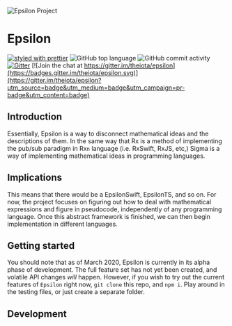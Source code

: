 ![Epsilon Project](https://github.com/theiota/epsilon/raw/master/assets/epsilon.png)

# Epsilon
[![styled with prettier](https://img.shields.io/badge/styled_with-prettier-ff69b4.svg)](https://github.com/prettier/prettier)
![GitHub top language](https://img.shields.io/github/languages/top/theiota/epsilon?color=blue)
![GitHub commit activity](https://img.shields.io/github/commit-activity/w/theiota/epsilon?color=lightblue)
[![Gitter](https://badges.gitter.im/theiota/community.svg)](https://gitter.im/theiota/community?utm_source=badge&utm_medium=badge&utm_campaign=pr-badge) [![Join the chat at https://gitter.im/theiota/epsilon](https://badges.gitter.im/theiota/epsilon.svg)](https://gitter.im/theiota/epsilon?utm_source=badge&utm_medium=badge&utm_campaign=pr-badge&utm_content=badge)

## Introduction
Essentially, Epsilon is a way to disconnect mathematical ideas and the descriptions of them. In the same way that Rx is a method of implementing the pub/sub paradigm in Rx`n` language (i.e. RxSwift, RxJS, etc,) Sigma is a way of implementing mathematical ideas in programming languages.

## Implications
This means that there would be a EpsilonSwift, EpsilonTS, and so on. For now, the project focuses on figuring out how to deal with mathematical expressions and figure in pseudocode, independently of any programming language. Once this abstract framework is finished, we can then begin implementation in different languages.

## Getting started
You should note that as of March 2020, Epsilon is currently in its alpha phase of development. The full feature set has not yet been created, and volatile API changes _will_ happen. However, if you wish to try out the current features of `Epsilon` right now, `git clone` this repo, and `npm i`. Play around in the testing files, or just create a separate folder.

## Development
